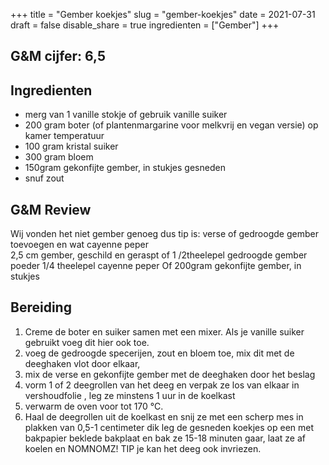 +++
title = "Gember koekjes"
slug = "gember-koekjes"
date = 2021-07-31
draft = false
disable_share = true
ingredienten = ["Gember"]
+++

## G&M cijfer: 6,5

## Ingredienten

- merg van 1 vanille stokje of gebruik vanille suiker
- 200 gram boter (of plantenmargarine voor melkvrij en vegan versie) op kamer temperatuur
- 100 gram kristal suiker
- 300 gram bloem
- 150gram gekonfijte gember, in stukjes gesneden
- snuf zout

## G&M Review

Wij vonden het niet gember genoeg dus tip is: verse of gedroogde gember toevoegen en wat cayenne peper \
2,5 cm gember, geschild en geraspt of
1 /2theelepel gedroogde gember poeder
1/4 theelepel cayenne peper
Of 200gram gekonfijte gember, in stukjes

## Bereiding

1. Creme de boter en suiker samen met een mixer. Als je vanille suiker gebruikt voeg dit hier ook toe.
2. voeg de gedroogde specerijen, zout en bloem toe, mix dit met de deeghaken vlot door elkaar,
3. mix de verse en gekonfijte gember met de deeghaken door het beslag
4. vorm 1 of 2 deegrollen van het deeg en verpak ze los van elkaar in vershoudfolie , leg ze minstens 1 uur in de koelkast
5. verwarm de oven voor tot 170 °C.
6. Haal de deegrollen uit de koelkast en snij ze met een scherp mes in plakken van 0,5-1 centimeter dik leg de gesneden koekjes op een met bakpapier beklede bakplaat en bak ze 15-18 minuten gaar, laat ze af koelen en NOMNOMZ!
   TIP je kan het deeg ook invriezen.
